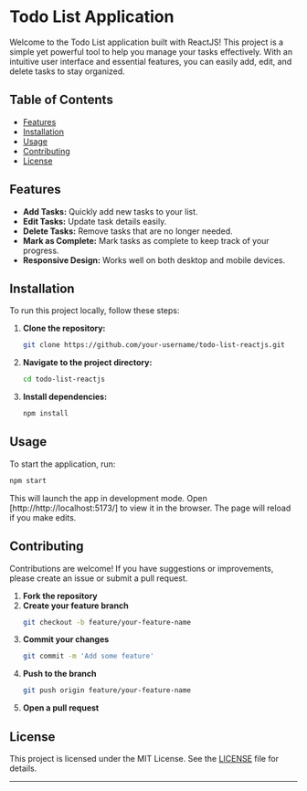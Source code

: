 
# Todo List Application

Welcome to the Todo List application built with ReactJS! This project is a simple yet powerful tool to help you manage your tasks effectively. With an intuitive user interface and essential features, you can easily add, edit, and delete tasks to stay organized.

## Table of Contents

- [Features](#features)
- [Installation](#installation)
- [Usage](#usage)
- [Contributing](#contributing)
- [License](#license)

## Features

- **Add Tasks:** Quickly add new tasks to your list.
- **Edit Tasks:** Update task details easily.
- **Delete Tasks:** Remove tasks that are no longer needed.
- **Mark as Complete:** Mark tasks as complete to keep track of your progress.
- **Responsive Design:** Works well on both desktop and mobile devices.


## Installation

To run this project locally, follow these steps:

1. **Clone the repository:**
   ```sh
   git clone https://github.com/your-username/todo-list-reactjs.git
   ```
2. **Navigate to the project directory:**
   ```sh
   cd todo-list-reactjs
   ```
3. **Install dependencies:**
   ```sh
   npm install
   ```

## Usage

To start the application, run:
```sh
npm start
```
This will launch the app in development mode. Open [http://http://localhost:5173/] to view it in the browser. The page will reload if you make edits.

## Contributing

Contributions are welcome! If you have suggestions or improvements, please create an issue or submit a pull request.

1. **Fork the repository**
2. **Create your feature branch**
   ```sh
   git checkout -b feature/your-feature-name
   ```
3. **Commit your changes**
   ```sh
   git commit -m 'Add some feature'
   ```
4. **Push to the branch**
   ```sh
   git push origin feature/your-feature-name
   ```
5. **Open a pull request**

## License

This project is licensed under the MIT License. See the [LICENSE](LICENSE) file for details.

---
